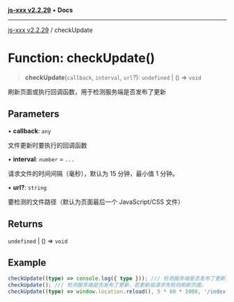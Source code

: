 [**js-xxx v2.2.29**](../README.md) • **Docs**

***

[js-xxx v2.2.29](../README.md) / checkUpdate

# Function: checkUpdate()

> **checkUpdate**(`callback`, `interval`, `url`?): `undefined` \| () => `void`

刷新页面或执行回调函数，用于检测服务端是否发布了更新

## Parameters

• **callback**: `any`

文件更新时要执行的回调函数

• **interval**: `number` = `...`

请求文件的时间间隔（毫秒），默认为 15 分钟，最小值 1 分钟。

• **url?**: `string`

要检测的文件路径（默认为页面最后一个 JavaScript/CSS 文件）

## Returns

`undefined` \| () => `void`

## Example

```ts
checkUpdate((type) => console.log({ type })); /// 检测服务端是否发布了更新，若更新或请求失败则执行回调。
checkUpdate(); /// 检测服务端是否发布了更新，若更新或请求失败则刷新页面。
checkUpdate((type) => window.location.reload(), 5 * 60 * 1000, '/index.js'); /// 检测服务端某个文件是否发布了更新，若更新或请求失败则刷新页面。
```
